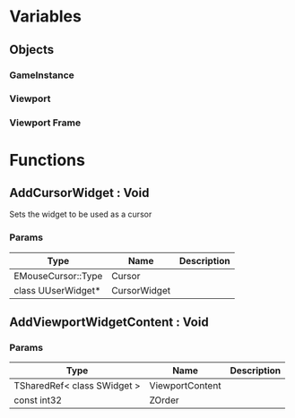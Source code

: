 # Variables
## Objects
### GameInstance
### Viewport
### Viewport Frame
# Functions
## AddCursorWidget : Void
Sets the widget to be used as a cursor
### Params
| Type               | Name         | Description |
| ------------------ | ------------ | ----------- |
| EMouseCursor::Type | Cursor       |             |
| class UUserWidget* | CursorWidget |             |

## AddViewportWidgetContent : Void
### Params
| Type                        | Name            | Description |
| --------------------------- | --------------- | ----------- |
| TSharedRef< class SWidget > | ViewportContent |             |
| const int32                 | ZOrder          |             |
